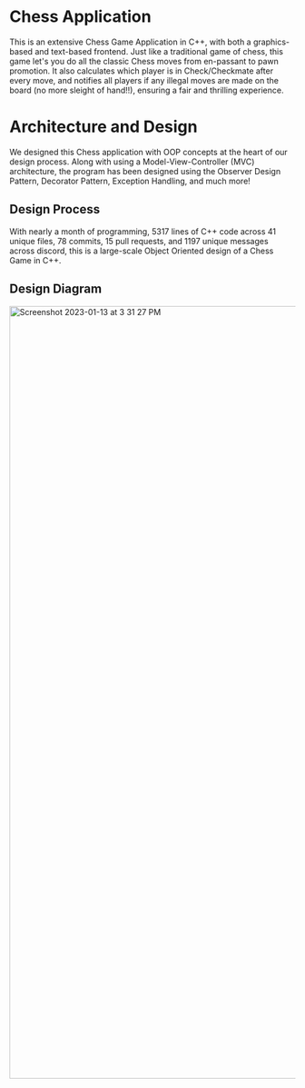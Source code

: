# Chess Application

This is an extensive Chess Game Application in C++, with both a graphics-based and text-based frontend. Just like a traditional game of chess, this game let's you do all the classic Chess moves from en-passant to pawn promotion. It also calculates which player is in Check/Checkmate after every move, and notifies all players if any illegal moves are made on the board (no more sleight of hand!!), ensuring a fair and thrilling experience.

# Architecture and Design
We designed this Chess application with OOP concepts at the heart of our design process. Along with using a Model-View-Controller (MVC) architecture, the program has been designed using the Observer Design Pattern, Decorator Pattern, Exception Handling, and much more!

## Design Process
With nearly a month of programming, 5317 lines of C++ code across 41 unique files, 78 commits, 15 pull requests, and 1197 unique messages across discord, this is a large-scale Object Oriented design of a Chess Game in C++.

## Design Diagram
<img width="1361" alt="Screenshot 2023-01-13 at 3 31 27 PM" src="https://user-images.githubusercontent.com/43831507/212413628-23ce7039-af5b-4d8f-880a-2561a436dc36.png">
